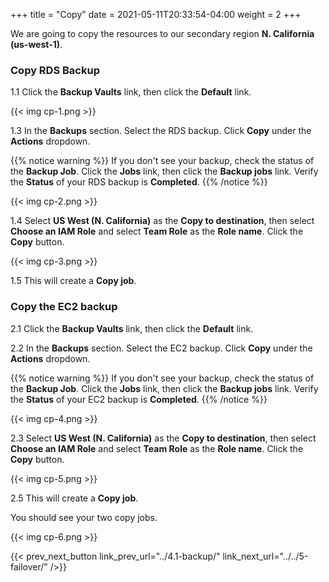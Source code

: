 +++
title = "Copy"
date =  2021-05-11T20:33:54-04:00
weight = 2
+++

We are going to copy the resources to our secondary region **N. California (us-west-1)**.

###  Copy RDS Backup

1.1 Click the **Backup Vaults** link, then click the **Default** link.

{{< img cp-1.png >}}

1.3 In the **Backups** section. Select the RDS backup. Click **Copy** under the **Actions** dropdown.

{{% notice warning %}}
If you don't see your backup, check the status of the **Backup Job**.  Click the **Jobs** link, then click the **Backup jobs** link.  Verify the **Status** of your RDS backup is **Completed**.
{{% /notice %}}

{{< img cp-2.png >}}

1.4 Select **US West (N. California)** as the **Copy to destination**, then select **Choose an IAM Role** and select **Team Role** as the **Role name**. Click the **Copy** button.

{{< img cp-3.png >}}

1.5 This will create a **Copy job**.

### Copy the EC2 backup

2.1 Click the **Backup Vaults** link, then click the **Default** link.

2.2 In the **Backups** section. Select the EC2 backup. Click **Copy** under the **Actions** dropdown.

{{% notice warning %}}
If you don't see your backup, check the status of the **Backup Job**.  Click the **Jobs** link, then click the **Backup jobs** link.  Verify the **Status** of your EC2 backup is **Completed**.
{{% /notice %}}

{{< img cp-4.png >}}

2.3 Select **US West (N. California)** as the **Copy to destination**, then select **Choose an IAM Role** and select **Team Role** as the **Role name**. Click the **Copy** button.

{{< img cp-5.png >}}

2.5 This will create a **Copy job**.

You should see your two copy jobs.  

{{< img cp-6.png >}}

{{< prev_next_button link_prev_url="../4.1-backup/" link_next_url="../../5-failover/" />}}
